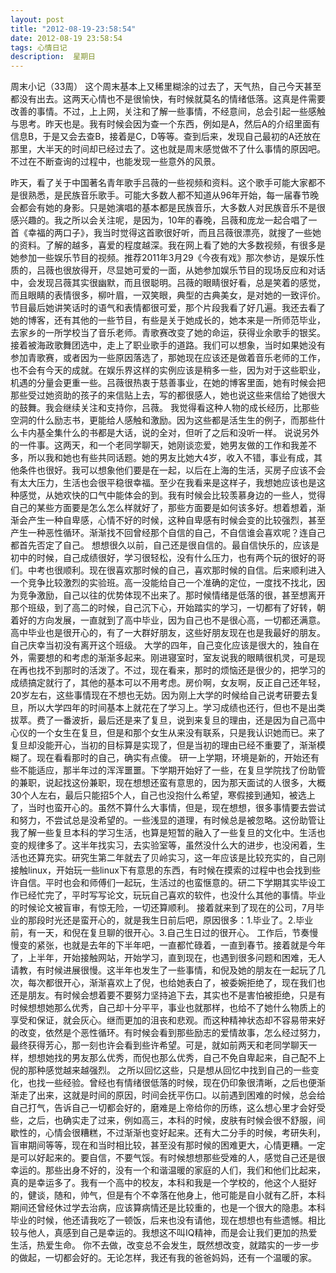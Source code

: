 ```yaml
---
layout: post
title: "2012-08-19-23:58:54"
date: 2012-08-19 23:58:54
tags: 心情日记
description:  星期日
---
```

周末小记（33周） 
	这个周末基本上又稀里糊涂的过去了，天气热，自己今天甚至都没有出去。这两天心情也不是很愉快，有时候就莫名的情绪低落。这真是件需要改善的事情。不过，上上网，关注和了解一些事情，不经意间，总会引起一些感触与思考。昨天也是。我有时候会因为查一个东西，例如是A，然后A的介绍里面有信息B，于是又会去查B，接着是C，D等等。查到后来，发现自己最初的A还放在那里，大半天的时间却已经过去了。这也就是周末感觉做不了什么事情的原因吧。不过在不断查询的过程中，也能发现一些意外的风景。


昨天，看了关于中国著名青年歌手吕薇的一些视频和资料。这个歌手可能大家都不是很熟悉，是民族音乐歌手。可能大多数人都不知道从96年开始，每一届春节晚会都会有她的身影。只是她演唱的基本都是民族音乐，大多数人对民族音乐不是很感兴趣的。我之所以会关注呢，是因为，10年的春晚，吕薇和庞龙一起合唱了一首《幸福的两口子》，我当时觉得这首歌很好听，而且吕薇很漂亮，就搜了一些她的资料。了解的越多，喜爱的程度越深。我在网上看了她的大多数视频，有很多是她参加一些娱乐节目的视频。推荐2011年3月29《今夜有戏》那次参访，是娱乐性质的，吕薇也很放得开，尽显她可爱的一面，从她参加娱乐节目的现场反应和对话中，会发现吕薇其实很幽默，而且很聪明。吕薇的眼睛很好看，总是笑着的感觉，而且眼睛的表情很多，柳叶眉，一双笑眼，典型的古典美女，是对她的一致评价。节目最后她讲笑话时的语气和表情都很可爱，那个片段我看了好几遍。我还去看了她的博客，还有其他的一些节目，有些是关于她成长的，她本来是一所师范毕业，去家乡的一所学校当了音乐老师。青歌赛改变了她的命运，获得业余歌手的银奖。接着被海政歌舞团选中，走上了职业歌手的道路。我们可以想象，当时如果她没有参加青歌赛，或者因为一些原因落选了，那她现在应该还是做着音乐老师的工作，也不会有今天的成就。在娱乐界这样的实例应该是稍多一些，因为对于这些职业，机遇的分量会更重一些。吕薇很热衷于慈善事业，在她的博客里面，她有时候会把那些受过她资助的孩子的来信贴上去，写的都很感人，她也说这些来信给了她很大的鼓舞。我会继续关注和支持你，吕薇。
我觉得看这种人物的成长经历，比那些空洞的什么励志书，更能给人感触和激励。因为这些都是活生生的例子，而那些什么卡内基全集什么的书都是大话，说的全对，但听了之后和没听一样。
说说另外的一件事。这两天，和一个老同学聊天，她刚谈恋爱，她男友做的工作和我差不多，所以我和她也有些共同话题。她的男友比她大4岁，收入不错，事业有成，其他条件也很好。我可以想象他们要是在一起，以后在上海的生活，买房子应该不会有太大压力，生活也会很平稳很幸福。至少在我看来是这样子，我想她应该也是这种感觉，从她欢快的口气中能体会的到。我有时候会比较羡慕身边的一些人，觉得自己的某些方面要是怎么怎么样就好了，那些方面要是如何该多好。想着想着，渐渐会产生一种自卑感，心情不好的时候，这种自卑感有时候会变的比较强烈，甚至产生一种恶性循环。渐渐找不回曾经那个自信的自己，不自信谁会喜欢呢？连自己都首先否定了自己。
想想很久以前，自己还是很自信的。最自信快乐的，应该是初中的时候，自己成绩很好，学习很轻松，没有什么压力，也有两个玩的很好的哥们。中考也很顺利。现在很喜欢那时候的自己，喜欢那时候的自信。后来顺利进入一个竞争比较激烈的实验班。高一没能给自己一个准确的定位，一度找不找北，因为竞争激励，自己以往的优势体现不出来了。那时候情绪是低落的很，甚至想离开那个班级，到了高二的时候，自己沉下心，开始踏实的学习，一切都有了好转，朝着好的方向发展，一直就到了高中毕业，因为自己也不是很心高，一切都还满意。高中毕业也是很开心的，有了一大群好朋友，这些好朋友现在也是我最好的朋友。自己庆幸当初没有离开这个班级。
大学的四年，自己变化应该是很大的，独自在外，需要想的和考虑的渐渐多起来。刚进寝室时，室友说我的眼睛很机灵，可是现在再也找不到那时的活泼了。不过，现在看来，那时的烦恼还是很少的，把学习的成绩搞定就行了，其他的基本可以不用考虑。房价啊，女友啊，反正自己还年轻，20岁左右，这些事情现在不想也无妨。因为刚上大学的时候给自己说考研要去复旦，所以大学四年的时间基本上就花在了学习上。学习成绩也还行，但也不是出类拔萃。费了一番波折，最后还是来了复旦，说到来复旦的理由，还是因为自己高中心仪的一个女生在复旦，但是和那个女生从来没有联系，只是我认识她而已。来了复旦却没能开心，当初的目标算是实现了，但是当初的理由已经不重要了，渐渐模糊了。现在看看那时的自己，确实有点傻。
研一上学期，环境是新的，开始还有些不能适应，那半年过的浑浑噩噩。下学期开始好了一些，在复旦学院找了份助管的兼职，说起找这份兼职，现在想想还蛮有意思的，因为那天面试的人很多，大概30个人左右，最后只能招5个人，自己也没抱什么希望，寒假接到通知，被选上了，当时也蛮开心的。虽然不算什么大事情，但是，现在想想，很多事情要去尝试和努力，不尝试总是没希望的。一些浅显的道理，有时候总是被忽略。这份助管让我了解一些复旦本科的学习生活，也算是短暂的融入了一些复旦的文化中。生活也变的规律多了。这半年找实习，去实验室等，虽然没什么大的进步，也没闲着，生活也还算充实。研究生第二年就去了贝岭实习，这一年应该是比较充实的，自己刚接触linux，开始玩一些linux下有意思的东西，有时候在摸索的过程中也会找到些许自信。平时也会和师傅们一起玩，生活过的也蛮惬意的。研二下学期其实毕设工作已经忙完了，平时写写论文，玩玩自己喜欢的软件，也没什么其他的事情。毕业的时候论文被盲审，有惊无险，一切还算顺利。
接着就来到了现在的公司，7月毕业的那段时光还是蛮开心的，就是我生日前后吧，原因很多：1.毕业了。2.毕业前，有一天，和倪在复旦聊的很开心。3.自己生日过的很开心。
工作后，节奏慢慢变的紧张，也就是去年的下半年吧，一直都忙碌着，一直到春节。接着就是今年了，上半年，开始接触网站，开始学习，直到现在，也遇到很多问题和困难，无人请教，有时候进展很慢。这半年也发生了一些事情，和倪及她的朋友在一起玩了几次，每次都很开心，渐渐喜欢上了倪，也给她表白了，被委婉拒绝了，现在我们也还是朋友。有时候会想着要不要努力坚持追下去，其实也不是害怕被拒绝，只是有时候想想她那么优秀，自己却十分平平，事业也就那样，也给不了她什么物质上的享受和保证，就会灰心。继而更加的沮丧和悲观。而这种精神状态却不容易带来好的改变，依然是个恶性循环。有时候会看到那些励志的爱情故事，怎么经过努力，最终获得芳心，那一刻也许会看到些许希望。可是，就如前两天和老同学聊天一样，想想她找的男友那么优秀，而倪也那么优秀，自己不免自卑起来，自己配不上倪的那种感觉越来越强烈。
之所以回忆这些，只是想从回忆中找到自己的一些变化，也找一些经验。曾经也有情绪很低落的时候，现在仍印象很清晰，之后也便渐渐走了出来，这就是时间的原因，时间会抚平伤口。以前遇到困难的时候，总会给自己打气，告诉自己一切都会好的，磨难是上帝给你的历练，这么想心里才会好受些，之后，也确实走了过来，例如高三，本科的时候，皮肤有时候会很不舒服，间歇性的，心情会很糟糕，不过渐渐也变好起来。还有大二分手的时候，考研失利，盲审期间等等，现在和当时相比较，甚至没有那时候的困难更大，心情更糟。一定是可以好起来的。要自信，不要气馁。有时候想想那些受难的人，感觉自己还是很幸运的。那些出身不好的，没有一个和谐温暖的家庭的人们，我们和他们比起来，真的是幸运多了。我有一个高中的校友，本科和我是一个学校的，他这个人挺好的，健谈，随和，帅气，但是有个不幸落在他身上，他可能是自小就有乙肝，本科期间还曾经休过学去治病，应该算病情还是比较重的，也是一个很大的隐患。本科毕业的时候，他还请我吃了一顿饭，后来也没有请他，现在想想也有些遗憾。相比较与他人，真感到自己是幸运的。我想这不叫IQ精神，而是会让我们更加的热爱生活，热爱生命。
你不去做，改变总不会发生，既然想改变，就踏实的一步一步的做起，一切都会好的。无论怎样，我还有我的爸爸妈妈，还有一个温暖的家。

